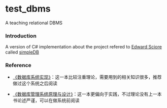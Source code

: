 # test_dbms
A teaching relational DBMS


### Introduction
A version of C# implementation about the project refered to [Edward Sciore](http://www.cs.bc.edu/~sciore/) called [simpleDB](http://www.cs.bc.edu/~sciore/simpledb/)


### Reference

* [《数据库系统实现》](https://book.douban.com/subject/4838430/)：这一本比较注重理论，需要用到的相关知识很多，推荐做过这个系统之后阅读

* [《数据库管理系统原理与设计》](https://book.douban.com/subject/1155934/)：这一本更偏向于实践，不过理论没有上一本书论述严谨，可以在做系统前阅读


